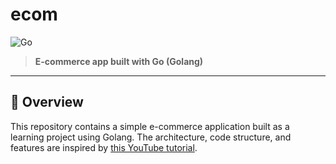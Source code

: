 # ecom

![Go](https://img.shields.io/badge/Go-00ADD8?logo=go&logoColor=white&style=for-the-badge)

> **E-commerce app built with Go (Golang)**

---

## 🚀 Overview

This repository contains a simple e-commerce application built as a learning project using Golang. The architecture, code structure, and features are inspired by [this YouTube tutorial](https://youtu.be/7VLmLOiQ3ck?feature=shared).
